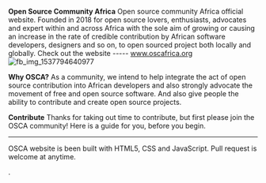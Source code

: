 **Open Source Community Africa**
Open source community Africa official website.
Founded in 2018 for open source lovers, enthusiasts, advocates and expert within and across Africa with the sole aim of growing or causing an increase in the rate of credible contribution by African software developers, designers and so on, to open sourced project both locally and globally.
Check out the website ----- www.oscafrica.org
![fb_img_1537794640977](https://user-images.githubusercontent.com/32304161/45957843-e8582a00-c00d-11e8-9b47-c4055ed661c8.jpg)


**Why OSCA?**
As a community, we intend to help integrate the act of open source contribution into African developers and also strongly advocate the movement of free and open source software. And also give people the ability to contribute and create open source projects.

**Contribute**
Thanks for taking out time to contribute, but first please join the OSCA community!
Here is a guide for you, before you begin.
________________________
OSCA website is been built with HTML5, CSS and JavaScript. Pull request is welcome at anytime.



.



